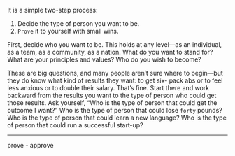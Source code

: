 It is a simple two-step process:

1. Decide the type of person you want to be.
2. `Prove` it to yourself with small wins.

First, decide who you want to be. This holds at any level—as an
individual, as a team, as a community, as a nation. What do you want
to stand for? What are your principles and values? Who do you wish to
become?

These are big questions, and many people aren’t sure where to
begin—but they do know what kind of results they want: to get six-
pack abs or to feel less anxious or to double their salary. That’s fine.
Start there and work backward from the results you want to the type of
person who could get those results. Ask yourself, “Who is the type of
person that could get the outcome I want?” Who is the type of person
that could lose `forty` pounds? Who is the type of person that could
learn a new language? Who is the type of person that could run a
successful start-up?

---
prove - approve